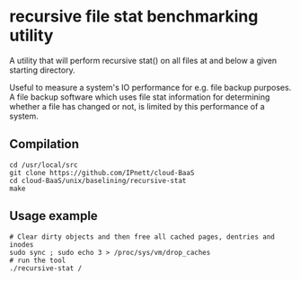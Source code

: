 # recursive file stat benchmarking utility

A utility that will perform recursive stat() on all files at and below a
given starting directory.

Useful to measure a system's IO performance for e.g. file backup purposes.
A file backup software which uses file stat information for determining
whether a file has changed or not, is limited by this performance of a system.

## Compilation

    cd /usr/local/src
    git clone https://github.com/IPnett/cloud-BaaS
    cd cloud-BaaS/unix/baselining/recursive-stat
    make

## Usage example

    # Clear dirty objects and then free all cached pages, dentries and inodes
    sudo sync ; sudo echo 3 > /proc/sys/vm/drop_caches
    # run the tool
    ./recursive-stat /
